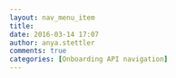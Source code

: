 ```yaml
---
layout: nav_menu_item
title: 
date: 2016-03-14 17:07
author: anya.stettler
comments: true
categories: [Onboarding API navigation]
---
```

 

